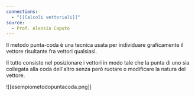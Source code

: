 ```yaml
---
connections:
  - "[[Calcoli vettoriali]]"
source:
  - Prof. Alessia Caputo
---
```

Il metodo punta-coda è una tecnica usata per individuare graficamente il vettore risultante fra vettori qualsiasi.

Il tutto consiste nel posizionare i vettori in modo tale che la punta di uno sia collegata alla coda dell'altro senza però ruotare o modificare la natura del vettore.

![[esempiometodopuntacoda.png]]